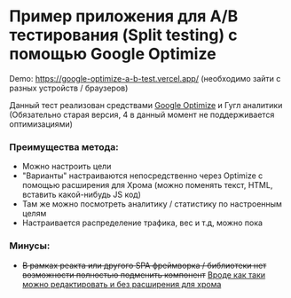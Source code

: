 # Пример приложения для A/B тестирования (Split testing) с помощью Google Optimize

Demo: https://google-optimize-a-b-test.vercel.app/ (необходимо зайти с разных устройств / браузеров)

Данный тест реализован средствами [Google Optimize](https://optimize.google.com/) и Гугл аналитики (Обязательно старая версия, 4 в данный момент не поддерживается оптимизациями)

### Преимущества метода:
- Можно настроить цели
- "Варианты" настраиваются непосредственно через Optimize с помощью расширения для Хрома (можно поменять текст, HTML, вставить какой-нибудь JS код)
- Там же можно посмотреть аналитику / статистику по настроенным целям
- Настраивается распределение трафика, вес и т.д, можно пока

### Минусы:
- ~~В рамках реакта или другого SPA фреймворка / библиотеки нет возможности полностью подменить компонент~~ [Вроде как таки можно редактировать и без расширения для хрома](https://medium.com/broadlume-product/how-to-add-google-optimize-a-b-testing-to-your-react-app-in-10-lines-of-code-8310b58e51f4)
